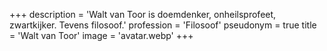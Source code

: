 +++
description = 'Walt van Toor is doemdenker, onheilsprofeet, zwartkijker. Tevens filosoof.'
profession = 'Filosoof'
pseudonym = true
title = 'Walt van Toor'
image = 'avatar.webp'
+++
